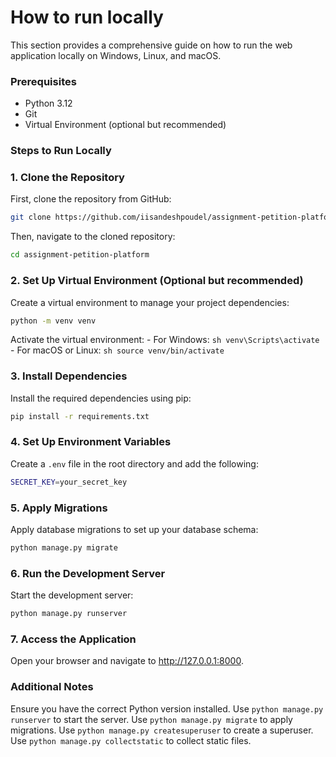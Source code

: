 # How to run locally
 This section provides a comprehensive guide on how to run the web application locally on Windows, Linux, and macOS.
### Prerequisites
 - Python 3.12
 - Git
 - Virtual Environment (optional but recommended)

### Steps to Run Locally
### 1. Clone the Repository
First, clone the repository from GitHub:
```sh
git clone https://github.com/iisandeshpoudel/assignment-petition-platform.git
```
Then, navigate to the cloned repository:
```sh
cd assignment-petition-platform
```

### 2. Set Up Virtual Environment (Optional but recommended)
Create a virtual environment to manage your project dependencies:
```sh
python -m venv venv
```
Activate the virtual environment:
    - For Windows:
    ```sh
    venv\Scripts\activate
    ```
    - For macOS or Linux:
    ```sh
    source venv/bin/activate
    ```

### 3. Install Dependencies
Install the required dependencies using pip:
```sh
pip install -r requirements.txt
```
### 4. Set Up Environment Variables
Create a `.env` file in the root directory and add the following:
```sh
SECRET_KEY=your_secret_key
```
### 5. Apply Migrations
Apply database migrations to set up your database schema:
```sh
python manage.py migrate
```
### 6. Run the Development Server
Start the development server:
```sh
python manage.py runserver
```
### 7. Access the Application
Open your browser and navigate to http://127.0.0.1:8000.
### Additional Notes
Ensure you have the correct Python version installed.
Use `python manage.py runserver` to start the server.
Use `python manage.py migrate` to apply migrations.
Use `python manage.py createsuperuser` to create a superuser.
Use `python manage.py collectstatic` to collect static files.